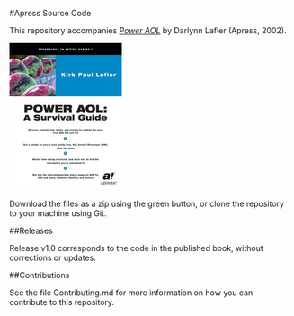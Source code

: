#Apress Source Code

This repository accompanies [*Power AOL*](http://www.apress.com/9781893115385) by Darlynn Lafler (Apress, 2002).

![Cover image](9781893115385.jpg)

Download the files as a zip using the green button, or clone the repository to your machine using Git.

##Releases

Release v1.0 corresponds to the code in the published book, without corrections or updates.

##Contributions

See the file Contributing.md for more information on how you can contribute to this repository.
